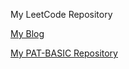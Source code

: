 My LeetCode Repository


[My Blog](https://blog.csdn.net/qq_41231926)

[My PAT-BASIC Repository](https://github.com/617076674/PAT-BASIC)
